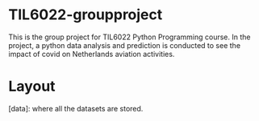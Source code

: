 # TIL6022-groupproject
This is the group project for TIL6022 Python Programming course. In the project, a python data analysis and prediction is conducted to see the impact of covid on Netherlands aviation activities. 

# Layout
[data]: where all the datasets are stored.
